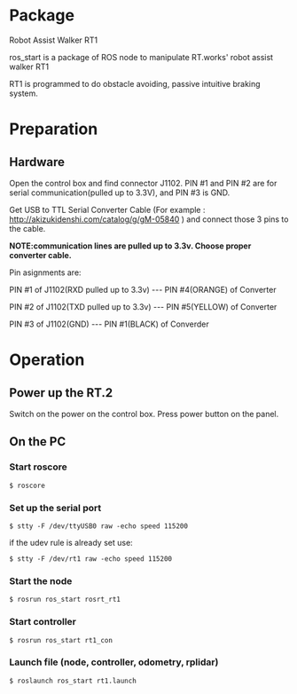 # Package

Robot Assist Walker RT1 

ros_start is a package of ROS node to manipulate RT.works' robot assist walker RT1

RT1 is programmed to do obstacle avoiding, passive intuitive braking system. 

# Preparation

## Hardware

Open the control box and find connector J1102.
PIN #1 and PIN #2 are for serial communication(pulled up to 3.3V), and PIN #3 is GND.

Get USB to TTL Serial Converter Cable
(For example : http://akizukidenshi.com/catalog/g/gM-05840 )
and connect those 3 pins to the cable.

**NOTE:communication lines are pulled up to 3.3v. Choose proper converter cable.**

Pin asignments are:

PIN #1 of J1102(RXD pulled up to 3.3v) --- PIN #4(ORANGE) of Converter

PIN #2 of J1102(TXD pulled up to 3.3v) --- PIN #5(YELLOW) of Converter

PIN #3 of J1102(GND) --- PIN #1(BLACK) of Converder

# Operation

## Power up the RT.2

Switch on the power on the control box. Press power button on the panel.

## On the PC

### Start roscore
	$ roscore
### Set up the serial port
```
$ stty -F /dev/ttyUSB0 raw -echo speed 115200
```
if the udev rule is already set use:
```
$ stty -F /dev/rt1 raw -echo speed 115200
```
### Start the node
```
$ rosrun ros_start rosrt_rt1
```
### Start controller
```
$ rosrun ros_start rt1_con
```
### Launch file (node, controller, odometry, rplidar)
```
$ roslaunch ros_start rt1.launch
```
